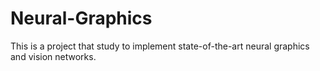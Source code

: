 # Neural-Graphics
This is a project that study to implement state-of-the-art neural graphics and vision networks.
